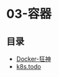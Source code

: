 #  03-容器

## 目录

  * [Docker-狂神](/study/运维/03-容器/Docker-狂神)
  * [k8s.todo](/study/运维/03-容器/k8s.todo)